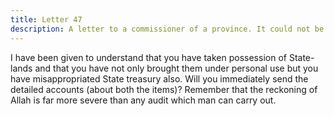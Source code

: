```yaml
---
title: Letter 47
description: A letter to a commissioner of a province. It could not be ascertained as to whom it was addressed.
---
```


I have been given to understand that you have taken possession of State-lands and that you 
have not only brought them under personal use but you have misappropriated State treasury 
also. Will you immediately send the detailed accounts (about both the items)? Remember that 
the reckoning of Allah is far more severe than any audit which man can carry out.